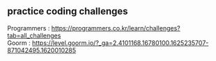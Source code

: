 ## practice coding challenges
 Programmers : https://programmers.co.kr/learn/challenges?tab=all_challenges
 <br>
 Goorm : https://level.goorm.io/?_ga=2.4101168.16780100.1625235707-871042495.1620010285
